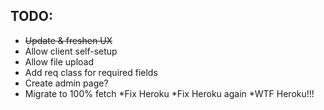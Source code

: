 ## TODO:
* ~~Update & freshen UX~~
* Allow client self-setup
* Allow file upload
* Add req class for required fields
* Create admin page?
* Migrate to 100% fetch
*Fix Heroku
*Fix Heroku again
*WTF Heroku!!!
